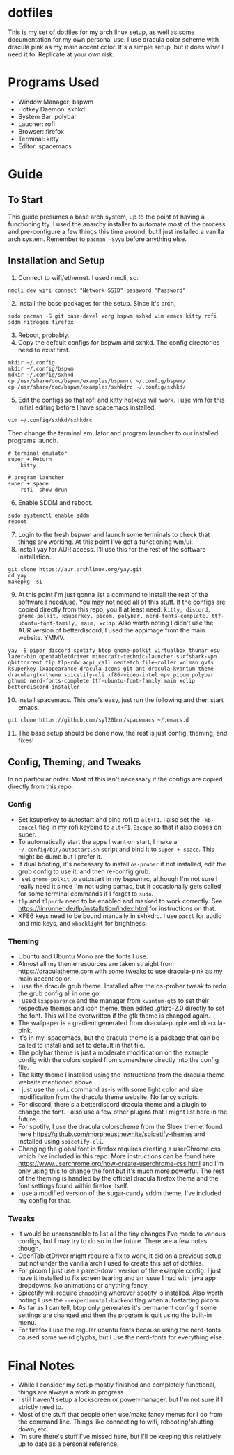 # dotfiles
This is my set of dotfiles for my arch linux setup, as well as some documentation for my own personal use. I use dracula color scheme with dracula pink as my main accent color. It's a simple setup, but it does what I need it to. Replicate at your own risk.

# Programs Used
* Window Manager: bspwm
* Hotkey Daemon: sxhkd
* System Bar: polybar
* Laucher: rofi
* Browser: firefox
* Terminal: kitty
* Editor: spacemacs

# Guide
## To Start
This guide presumes a base arch system, up to the point of having a functioning tty. I used the anarchy installer to automate most of the process and pre-configure a few things this time around, but I just installed a vanilla arch system. Remember to `pacman -Syyu` before anything else.

## Installation and Setup
1. Connect to wifi/ethernet. I used nmcli, so:
```
nmcli dev wifi connect "Network SSID" password "Password"
```
2. Install the base packages for the setup. Since it's arch,
```
sudo pacman -S git base-devel xorg bspwm sxhkd vim emacs kitty rofi sddm nitrogen firefox
```
3. Reboot, probably.
4. Copy the default configs for bspwm and sxhkd. The config directories need to exist first.
```
mkdir ~/.config
mkdir ~/.config/bspwm
mdkir ~/.config/sxhkd
cp /usr/share/doc/bspwm/examples/bspwmrc ~/.config/bspwm/
cp /usr/share/doc/bspwm/examples/sxhkdrc ~/.config/sxhkd/
```
5. Edit the configs so that rofi and kitty hotkeys will work. I use vim for this initial editing before I have spacemacs installed.
```
vim ~/.config/sxhkd/sxhkdrc
```
Then change the terminal emulator and program launcher to our installed programs launch.
```
# terminal emulator
super + Return
    kitty

# program launcher
super + space
    rofi -show drun
```
6. Enable SDDM and reboot.
```
sudo systemctl enable sddm
reboot
```
7. Login to the fresh bspwm and launch some terminals to check that things are working. At this point I've got a functioning wm/ui.
8. Install yay for AUR access. I'll use this for the rest of the software installation.
```
git clone https://aur.archlinux.org/yay.git
cd yay
makepkg -si
```
9. At this point I'm just gonna list a command to install the rest of the software I need/use. You may not need all of this stuff. If the configs are copied directly from this repo, you'll at least need: `kitty, discord, gnome-polkit, ksuperkey, picom, polybar, nerd-fonts-complete, ttf-ubuntu-font-family, maim, xclip`. Also worth noting I didn't use the AUR version of betterdiscord, I used the appimage from the main website. YMMV.
```
yay -S piper discord spotify btop gnome-polkit virtualbox thunar osu-lazer-bin opentabletdriver minecraft-technic-launcher surfshark-vpn qbittorrent tlp tlp-rdw acpi_call neofetch file-roller volman gvfs ksuperkey lxappearance dracula-icons-git ant-dracula-kvantum-theme dracula-gtk-theme spicetify-cli xf86-video-intel mpv picom polybar gthumb nerd-fonts-complete ttf-ubuntu-font-family maim xclip betterdiscord-installer
```
10. Install spacemacs. This one's easy, just run the following and then start emacs.
```
git clone https://github.com/syl20bnr/spacemacs ~/.emacs.d
```
11. The base setup should be done now, the rest is just config, theming, and fixes!

## Config, Theming, and Tweaks
In no particular order. Most of this isn't necessary if the configs are copied directly from this repo.

### Config
* Set ksuperkey to autostart and bind rofi to `alt+F1`. I also set the `-kb-cancel` flag in my rofi keybind to `alt+F1,Escape` so that it also closes on super.
* To automatically start the apps I want on start, I make a `~/.config/bin/autostart.sh` script and bind it to `super + space`. This might be dumb but I prefer it.
* If dual booting, it's necessary to install `os-prober` if not installed, edit the grub config to use it, and then re-config grub.
* I set `gnome-polkit` to autostart in my bspwmrc, although I'm not sure I really need it since I'm not using pamac, but it occasionally gets called for some terminal commands if I forget to `sudo`.
* `tlp` and `tlp-rdw` need to be enabled and masked to work correctly. See https://linrunner.de/tlp/installation/index.html for instructions on that.
* XF86 keys need to be bound manually in sxhkdrc. I use `pactl` for audio and mic keys, and `xbacklight` for brightness.

### Theming
* Ubuntu and Ubuntu Mono are the fonts I use.
* Almost all my theme resources are taken straight from https://draculatheme.com with some tweaks to use dracula-pink as my main accent color.
* I use the dracula grub theme. Installed after the os-prober tweak to redo the grub config all in one go.
* I used `lxappearance` and the manager from `kvantum-gt5` to set their respective themes and icon theme, then edited .gtkrc-2.0 directly to set the font. This will be overwritten if the gtk theme is changed again.
* The wallpaper is a gradient generated from dracula-purple and dracula-pink.
* It's in my .spacemacs, but the dracula theme is a package that can be called to install and set to default in that file.
* The polybar theme is just a moderate modification on the example config with the colors copied from somewhere directly into the config file.
* The kitty theme I installed using the instructions from the dracula theme website mentioned above.
* I just use the `rofi` command as-is with some light color and size modification from the dracula theme website. No fancy scripts.
* For discord, there's a betterdiscord dracula theme and a plugin to change the font. I also use a few other plugins that I might list here in the future.
* For spotify, I use the dracula colorscheme from the Sleek theme, found here https://github.com/morpheusthewhite/spicetify-themes and installed using `spicetify-cli`.
* Changing the global font in firefox requires creating a userChrome.css, which I've included in this repo. More instructions can be found here https://www.userchrome.org/how-create-userchrome-css.html and I'm only using this to change the font but it's much more powerful. The rest of the theming is handled by the official dracula firefox theme and the font settings found within firefox itself.
* I use a modified version of the sugar-candy sddm theme, I've included my config for that.

### Tweaks
* It would be unreasonable to list all the tiny changes I've made to various configs, but I may try to do so in the future. There are a few notes though.
* OpenTabletDriver might require a fix to work, it did on a previous setup but not under the vanilla arch I used to create this set of dotfiles.
* For picom I just use a pared-down version of the example config. I just have it installed to fix screen tearing and an issue I had with java app dropdowns. No animations or anything fancy.
* Spicetify will require `chmod`ding wherever spotify is installed. Also worth noting I use the `--experimental-backend` flag when autostarting picom.
* As far as I can tell, btop only generates it's permanent config if some settings are changed and then the program is quit using the built-in menu.
* For firefox I use the regular ubuntu fonts because using the nerd-fonts caused some weird glyphs, but I use the nerd-fonts for everything else.

# Final Notes
* While I consider my setup mostly finished and completely functional, things are always a work in progress.
* I still haven't setup a lockscreen or power-manager, but I'm not sure if I strictly need to.
* Most of the stuff that people often use/make fancy menus for I do from the command line. Things like connecting to wifi, rebooting/shutting down, etc.
* I'm sure there's stuff I've missed here, but I'll be keeping this relatively up to date as a personal reference.
